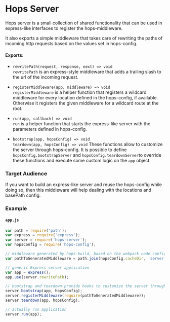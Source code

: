 
# Hops Server

Hops server is a small collection of shared functionality that can be used in express-like interfaces to register the hops-middleware.

It also exports a simple middleware that takes care of rewriting the paths of incoming http requests based on the values set in hops-config.

#### Exports:

- `rewritePath(request, response, next) => void`  
  `rewritePath` is an express-style middleware that adds a trailing slash to the url of the incoming request.

- `registerMiddleware(app, middleware) => void`  
  `registerMiddleware` is a helper function that registers a wildcard middleware for every location defined in the hops-config, if available. Otherwise it registers the given middleware for a wildcard route at the root.

- `run(app, callback) => void`  
  `run` is a helper function that starts the express-like server with the parameters defined in hops-config.

- `bootstrap(app, hopsConfig) => void`  
  `teardown(app, hopsConfig) => void`
  These functions allow to customize the server through hops-config. It is possible to define `hopsConfig.bootstrapServer` and `hopsConfig.teardownServer`to override these functions and execute some custom logic on the `app` object.


### Target Audience

If you want to build an express-like server and reuse the hops-config while doing so, then this middleware will help dealing with the locations and basePath config.


### Example

#### `app.js`
```javascript
var path = require('path');
var express = require('express');
var server = require('hops-server');
var hopsConfig = require('hops-config');

// middleware generated by hops-build, based on the webpack node config
var pathToGeneratedMiddleware = path.join(hopsConfig.cacheDir, 'server.js');

// generic Express server application
var app = express();
app.use(server.rewritePath);

// bootstrap and teardown provide hooks to customize the server through hops-config
server.bootstrap(app, hopsConfig);
server.registerMiddleware(require(pathToGeneratedMiddleware));
server.teardown(app, hopsConfig);

// actually run application
server.run(app);
```
